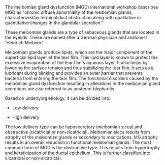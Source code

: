 The meibomian gland dysfunction (MGD) international workshop describes MGD as "chronic diffuse abnormality of the meibomian glands, characterized by terminal duct obstruction along with qualitative or quantitative changes in the glandular secretion."

These meibomian glands are a type of sebaceous glands that are located in the eyelids. These are named after a German physician and anatomist 'Heinrich Meibom.'

Meibomian glands produce lipids, which are the major component of the superficial lipid layer of the tear film. This lipid layer is known to protect the excessive evaporation of the tear film's aqueous layer. It also helps by lowering the surface tension and thus stabilizing the tear film. It acts as a lubricant during blinking and provides an outer barrier that prevents bacteria from entering the tear film. The functional disorders caused by the meibomian gland dysfunction resulting in alterations in the meibomian gland secretions are also referred to as posterior blepharitis.

Based on underlying etiology, it can be divided into:

- Low delivery

- High delivery

The low delivery type can be hyposecretory (meibomian sicca) and obstructive (cicatricial or non-cicatricial). Meibomian sicca results from atrophy of the meibomian glands or secondary to medications. MG atrophy results in an overall reduction in functional meibomian glands. The most common form of MGD is the obstructive type. This results from hypertrophy and keratinization of the ductal epithelium. This is further classified into cicatricial or non-cicatricial.
